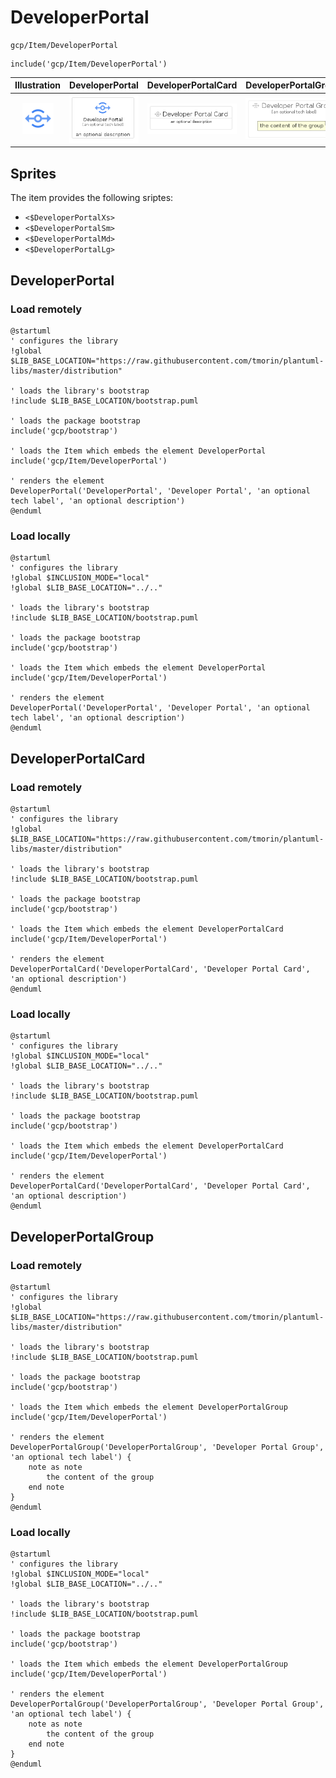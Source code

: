 # DeveloperPortal


```text
gcp/Item/DeveloperPortal
```

```text
include('gcp/Item/DeveloperPortal')
```



| Illustration | DeveloperPortal | DeveloperPortalCard | DeveloperPortalGroup |
| :---: | :---: | :---: | :---: |
| ![illustration for Illustration](../../gcp/Item/DeveloperPortal.png) | ![illustration for DeveloperPortal](../../gcp/Item/DeveloperPortal.Local.png) | ![illustration for DeveloperPortalCard](../../gcp/Item/DeveloperPortalCard.Local.png) | ![illustration for DeveloperPortalGroup](../../gcp/Item/DeveloperPortalGroup.Local.png) |



## Sprites
The item provides the following sriptes:

- `<$DeveloperPortalXs>`
- `<$DeveloperPortalSm>`
- `<$DeveloperPortalMd>`
- `<$DeveloperPortalLg>`





## DeveloperPortal

### Load remotely
```plantuml
@startuml
' configures the library
!global $LIB_BASE_LOCATION="https://raw.githubusercontent.com/tmorin/plantuml-libs/master/distribution"

' loads the library's bootstrap
!include $LIB_BASE_LOCATION/bootstrap.puml

' loads the package bootstrap
include('gcp/bootstrap')

' loads the Item which embeds the element DeveloperPortal
include('gcp/Item/DeveloperPortal')

' renders the element
DeveloperPortal('DeveloperPortal', 'Developer Portal', 'an optional tech label', 'an optional description')
@enduml
```

### Load locally
```plantuml
@startuml
' configures the library
!global $INCLUSION_MODE="local"
!global $LIB_BASE_LOCATION="../.."

' loads the library's bootstrap
!include $LIB_BASE_LOCATION/bootstrap.puml

' loads the package bootstrap
include('gcp/bootstrap')

' loads the Item which embeds the element DeveloperPortal
include('gcp/Item/DeveloperPortal')

' renders the element
DeveloperPortal('DeveloperPortal', 'Developer Portal', 'an optional tech label', 'an optional description')
@enduml
```

## DeveloperPortalCard

### Load remotely
```plantuml
@startuml
' configures the library
!global $LIB_BASE_LOCATION="https://raw.githubusercontent.com/tmorin/plantuml-libs/master/distribution"

' loads the library's bootstrap
!include $LIB_BASE_LOCATION/bootstrap.puml

' loads the package bootstrap
include('gcp/bootstrap')

' loads the Item which embeds the element DeveloperPortalCard
include('gcp/Item/DeveloperPortal')

' renders the element
DeveloperPortalCard('DeveloperPortalCard', 'Developer Portal Card', 'an optional description')
@enduml
```

### Load locally
```plantuml
@startuml
' configures the library
!global $INCLUSION_MODE="local"
!global $LIB_BASE_LOCATION="../.."

' loads the library's bootstrap
!include $LIB_BASE_LOCATION/bootstrap.puml

' loads the package bootstrap
include('gcp/bootstrap')

' loads the Item which embeds the element DeveloperPortalCard
include('gcp/Item/DeveloperPortal')

' renders the element
DeveloperPortalCard('DeveloperPortalCard', 'Developer Portal Card', 'an optional description')
@enduml
```

## DeveloperPortalGroup

### Load remotely
```plantuml
@startuml
' configures the library
!global $LIB_BASE_LOCATION="https://raw.githubusercontent.com/tmorin/plantuml-libs/master/distribution"

' loads the library's bootstrap
!include $LIB_BASE_LOCATION/bootstrap.puml

' loads the package bootstrap
include('gcp/bootstrap')

' loads the Item which embeds the element DeveloperPortalGroup
include('gcp/Item/DeveloperPortal')

' renders the element
DeveloperPortalGroup('DeveloperPortalGroup', 'Developer Portal Group', 'an optional tech label') {
    note as note
        the content of the group
    end note
}
@enduml
```

### Load locally
```plantuml
@startuml
' configures the library
!global $INCLUSION_MODE="local"
!global $LIB_BASE_LOCATION="../.."

' loads the library's bootstrap
!include $LIB_BASE_LOCATION/bootstrap.puml

' loads the package bootstrap
include('gcp/bootstrap')

' loads the Item which embeds the element DeveloperPortalGroup
include('gcp/Item/DeveloperPortal')

' renders the element
DeveloperPortalGroup('DeveloperPortalGroup', 'Developer Portal Group', 'an optional tech label') {
    note as note
        the content of the group
    end note
}
@enduml
```


